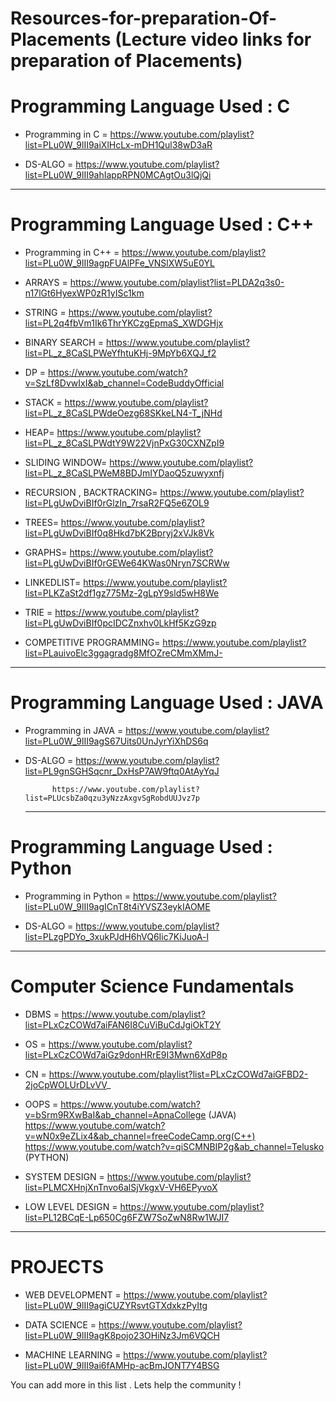 # Resources-for-preparation-Of-Placements (Lecture video links for preparation of Placements)


# Programming Language Used : C
- Programming in C = https://www.youtube.com/playlist?list=PLu0W_9lII9aiXlHcLx-mDH1Qul38wD3aR

- DS-ALGO = https://www.youtube.com/playlist?list=PLu0W_9lII9ahIappRPN0MCAgtOu3lQjQi

<hr>

# Programming Language Used : C++

- Programming in C++ = https://www.youtube.com/playlist?list=PLu0W_9lII9agpFUAlPFe_VNSlXW5uE0YL

- ARRAYS = https://www.youtube.com/playlist?list=PLDA2q3s0-n17lGt6HyexWP0zR1yISc1km

- STRING = https://www.youtube.com/playlist?list=PL2q4fbVm1Ik6ThrYKCzgEpmaS_XWDGHjx

- BINARY SEARCH = https://www.youtube.com/playlist?list=PL_z_8CaSLPWeYfhtuKHj-9MpYb6XQJ_f2

- DP = https://www.youtube.com/watch?v=SzLf8DvwIxI&ab_channel=CodeBuddyOfficial

- STACK = https://www.youtube.com/playlist?list=PL_z_8CaSLPWdeOezg68SKkeLN4-T_jNHd

- HEAP= https://www.youtube.com/playlist?list=PL_z_8CaSLPWdtY9W22VjnPxG30CXNZpI9

- SLIDING WINDOW= https://www.youtube.com/playlist?list=PL_z_8CaSLPWeM8BDJmIYDaoQ5zuwyxnfj

- RECURSION , BACKTRACKING= https://www.youtube.com/playlist?list=PLgUwDviBIf0rGlzIn_7rsaR2FQ5e6ZOL9

- TREES= https://www.youtube.com/playlist?list=PLgUwDviBIf0q8Hkd7bK2Bpryj2xVJk8Vk

- GRAPHS= https://www.youtube.com/playlist?list=PLgUwDviBIf0rGEWe64KWas0Nryn7SCRWw

- LINKEDLIST= https://www.youtube.com/playlist?list=PLKZaSt2df1gz775Mz-2gLpY9sld5wH8We

- TRIE = https://www.youtube.com/playlist?list=PLgUwDviBIf0pcIDCZnxhv0LkHf5KzG9zp

- COMPETITIVE PROGRAMMING= https://www.youtube.com/playlist?list=PLauivoElc3ggagradg8MfOZreCMmXMmJ-

<hr>

# Programming Language Used : JAVA

- Programming in JAVA = https://www.youtube.com/playlist?list=PLu0W_9lII9agS67Uits0UnJyrYiXhDS6q

- DS-ALGO = https://www.youtube.com/playlist?list=PL9gnSGHSqcnr_DxHsP7AW9ftq0AtAyYqJ

            https://www.youtube.com/playlist?list=PLUcsbZa0qzu3yNzzAxgvSgRobdUUJvz7p
            
  <hr>          

# Programming Language Used : Python

- Programming in Python = https://www.youtube.com/playlist?list=PLu0W_9lII9agICnT8t4iYVSZ3eykIAOME

- DS-ALGO = https://www.youtube.com/playlist?list=PLzgPDYo_3xukPJdH6hVQ6Iic7KiJuoA-l

<hr>

# Computer Science Fundamentals

- DBMS =  https://www.youtube.com/playlist?list=PLxCzCOWd7aiFAN6I8CuViBuCdJgiOkT2Y

- OS =    https://www.youtube.com/playlist?list=PLxCzCOWd7aiGz9donHRrE9I3Mwn6XdP8p

- CN =    https://www.youtube.com/playlist?list=PLxCzCOWd7aiGFBD2-2joCpWOLUrDLvVV_

- OOPS =  https://www.youtube.com/watch?v=bSrm9RXwBaI&ab_channel=ApnaCollege (JAVA)
          https://www.youtube.com/watch?v=wN0x9eZLix4&ab_channel=freeCodeCamp.org(C++)
          https://www.youtube.com/watch?v=qiSCMNBIP2g&ab_channel=Telusko (PYTHON)
         
- SYSTEM DESIGN = https://www.youtube.com/playlist?list=PLMCXHnjXnTnvo6alSjVkgxV-VH6EPyvoX

- LOW LEVEL DESIGN = https://www.youtube.com/playlist?list=PL12BCqE-Lp650Cg6FZW7SoZwN8Rw1WJI7

<hr>


# PROJECTS

- WEB DEVELOPMENT = https://www.youtube.com/playlist?list=PLu0W_9lII9agiCUZYRsvtGTXdxkzPyItg

- DATA SCIENCE = https://www.youtube.com/playlist?list=PLu0W_9lII9agK8pojo23OHiNz3Jm6VQCH

- MACHINE LEARNING = https://www.youtube.com/playlist?list=PLu0W_9lII9ai6fAMHp-acBmJONT7Y4BSG


You can add more in this list . Lets help the community !
